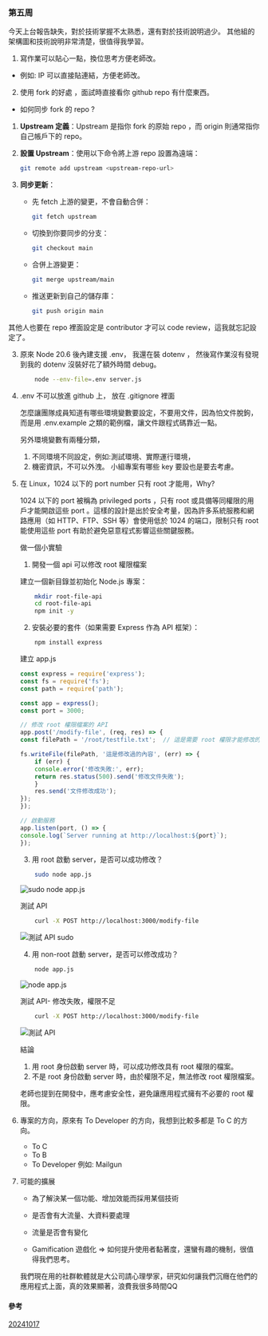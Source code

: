 ### 第五周

今天上台報告缺失，對於技術掌握不太熟悉，還有對於技術說明過少。
其他組的架構圖和技術說明非常清楚，很值得我學習。

1. 寫作業可以貼心一點，換位思考方便老師改。

- 例如: IP 可以直接貼連結，方便老師改。

2. 使用 fork 的好處 ，面試時直接看你 github repo 有什麼東西。 

- 如何同步 fork 的 repo ?


1. **Upstream 定義**：Upstream 是指你 fork 的原始 repo ，而 origin 則通常指你自己帳戶下的 repo。
   
2. **設置 Upstream**：使用以下命令將上游 repo 設置為遠端：
   ```bash
   git remote add upstream <upstream-repo-url>
   ```
3. **同步更新**：
   - 先 fetch 上游的變更，不會自動合併：
     ```bash
     git fetch upstream
     ```
   - 切換到你要同步的分支：
     ```bash
     git checkout main
     ```
   - 合併上游變更：
     ```bash
     git merge upstream/main
     ```
   - 推送更新到自己的儲存庫：
     ```bash
     git push origin main
     ```

其他人也要在 repo 裡面設定是 contributor 才可以 code review，這我就忘記設定了。

3. 原來 Node 20.6 後內建支援 .env， 我還在裝 dotenv ， 然後寫作業沒有發現到我的 dotenv 沒裝好花了額外時間 debug。
    
    ```bash
        node --env-file=.env server.js
    ```

4. .env 不可以放進 github 上， 放在 .gitignore 裡面
 
   怎麼讓團隊成員知道有哪些環境變數要設定，不要用文件，因為怕文件脫鉤，而是用 .env.example 之類的範例檔，讓文件跟程式碼靠近一點。

   另外環境變數有兩種分類，
   1. 不同環境不同設定，例如:測試環境、實際運行環境，
   2. 機密資訊，不可以外洩。
   小組專案有哪些 key 要設也是要去考慮。

5. 在 Linux，1024 以下的 port number 只有 root 才能用，Why?

    1024 以下的 port 被稱為 privileged ports ，只有 root 或具備等同權限的用戶才能開啟這些 port 。這樣的設計是出於安全考量，因為許多系統服務和網路應用（如 HTTP、FTP、SSH 等）會使用低於 1024 的端口，限制只有 root 能使用這些 port 有助於避免惡意程式影響這些關鍵服務。

    做一個小實驗

    
    

    

    1. 開發一個 api 可以修改 root 權限檔案
    
    建立一個新目錄並初始化 Node.js 專案：
    
    ```bash
        mkdir root-file-api
        cd root-file-api
        npm init -y
    ```
    2. 安裝必要的套件（如果需要 Express 作為 API 框架）：
    
    ```bash
        npm install express
    ```

    建立 app.js
    
    ```javascript
    const express = require('express');
    const fs = require('fs');
    const path = require('path');

    const app = express();
    const port = 3000;

    // 修改 root 權限檔案的 API
    app.post('/modify-file', (req, res) => {
    const filePath = '/root/testfile.txt';  // 這是需要 root 權限才能修改的文件路徑

    fs.writeFile(filePath, '這是修改過的內容', (err) => {
        if (err) {
        console.error('修改失敗:', err);
        return res.status(500).send('修改文件失敗');
        }
        res.send('文件修改成功');
    });
    });

    // 啟動服務
    app.listen(port, () => {
    console.log(`Server running at http://localhost:${port}`);
    });
    ```

    3. 用 root 啟動 server，是否可以成功修改？

    ``` bash
        sudo node app.js
    ```
   ![sudo node app.js](https://github.com/user-attachments/assets/e1002f6b-9bf2-4132-8777-92e0d866a81d)

   

    測試 API

    ```bash
        curl -X POST http://localhost:3000/modify-file
    ```

   ![測試 API sudo](https://github.com/user-attachments/assets/8424b14a-e59e-4d6c-a439-a9357376cdf2)



    4. 用 non-root 啟動 server，是否可以修改成功？


    ```bash
        node app.js
    ```
   ![node app.js](https://github.com/user-attachments/assets/d6a88eda-e1c4-4b1a-8e5d-3eff9beae388)

    測試 API- 修改失敗，權限不足

    ```bash
        curl -X POST http://localhost:3000/modify-file
    ```
   ![測試 API ](https://github.com/user-attachments/assets/4a04d44d-8b51-493b-bf88-4aa627d1d5b9)

    結論

    1. 用 root 身份啟動 server 時，可以成功修改具有 root 權限的檔案。
    2. 不是 root 身份啟動 server 時，由於權限不足，無法修改 root 權限檔案。

    老師也提到在開發中，應考慮安全性，避免讓應用程式擁有不必要的 root 權限。



5. 專案的方向，原來有 To Developer 的方向，我想到比較多都是 To C 的方向。
    - To C
    - To B
    - To Developer 例如: Mailgun 

6.  可能的擴展
    - 為了解決某一個功能、增加效能而採用某個技術
    - 是否會有大流量、大資料要處理
    - 流量是否會有變化

    - Gamification 遊戲化 ⇒ 如何提升使用者黏著度，還蠻有趣的機制，很值得我們思考。

    我們現在用的社群軟體就是大公司請心理學家，研究如何讓我們沉癮在他們的應用程式上面，真的效果顯著，浪費我很多時間QQ

#### 參考

[20241017](https://docs.google.com/presentation/d/1-dRCgfhlEBhWTD2m8BhPX8M8KJJg5BMo4EQPqexbDlA/edit#slide=id.g2fc53bae9df_2_148)
